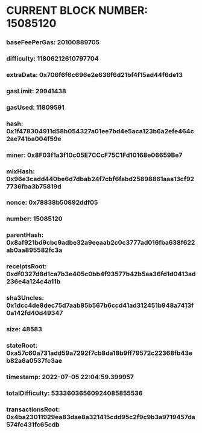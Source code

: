# CURRENT BLOCK NUMBER: 15085120

### baseFeePerGas: 20100889705
### difficulty: 11806212610797704
### extraData: 0x706f6f6c696e2e636f6d21bf4f15ad44f6de13
### gasLimit: 29941438
### gasUsed: 11809591
### hash: 0x1f478304911d58b054327a01ee7bd4e5aca123b6a2efe464c2ae741ba004f59e
### miner: 0x8F03f1a3f10c05E7CCcF75C1Fd10168e06659Be7
### mixHash: 0x96e3cadd440be6d7dbab24f7cbf6fabd25898861aaa13cf927736fba3b75819d
### nonce: 0x78838b50892ddf05
### number: 15085120
### parentHash: 0x8af921bd9cbc9adbe32a9eeaab2c0c3777ad016fba638f622ab0aa895582fc3a
### receiptsRoot: 0xdf0327d8d1ca7b3e405c0bb4f93577b42b5aa36fd1d0413ad236e4a124c4a11b
### sha3Uncles: 0x1dcc4de8dec75d7aab85b567b6ccd41ad312451b948a7413f0a142fd40d49347
### size: 48583
### stateRoot: 0xa57c60a731add59a7292f7cb8da18b9ff79572c22368fb43eb82a6a0537fc3ae
### timestamp: 2022-07-05 22:04:59.399957
### totalDifficulty: 53336036560924085855536
### transactionsRoot: 0x4ba23011929ea83dae8a321415cdd95c2f9c9b3a9719457da574fc431fc65cdb

